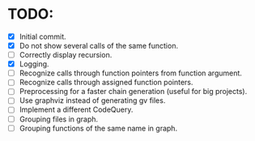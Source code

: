 # TODO:
* [x] Initial commit.
* [x] Do not show several calls of the same function.
* [ ] Correctly display recursion.
* [x] Logging.
* [ ] Recognize calls through function pointers from function argument.
* [ ] Recognize calls through assigned function pointers.
* [ ] Preprocessing for a faster chain generation (useful for big projects).
* [ ] Use graphviz instead of generating gv files.
* [ ] Implement a different CodeQuery.
* [ ] Grouping files in graph.
* [ ] Grouping functions of the same name in graph.
